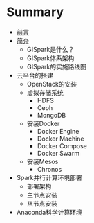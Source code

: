# Summary

* [前言](README.md)
* [简介](chapter1.md)
   * GISpark是什么？
   * GISpark体系架构
   * GISpark的实施路线图
* 云平台的搭建
   * OpenStack的安装
   * 虚拟存储系统
       * HDFS
       * Ceph
       * MongoDB
   * 安装Docker
       * Docker Engine
       * Docker Machine
       * Docker Compose
       * Docker Swarm
   * 安装Mesos
       * Chronos
* Spark并行计算环境部署
   * 部署架构
   * 主节点安装
   * 从节点安装
* Anaconda科学计算环境

